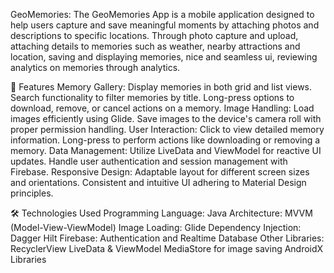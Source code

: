 GeoMemories: 
The GeoMemories App is a mobile application designed to help users capture and save meaningful moments by attaching photos and descriptions to specific locations.
Through photo capture and upload, attaching details to memories such as weather, nearby attractions and location, saving and displaying memories, nice and seamless ui, reviewing analytics on memories through analytics.

📱 Features
Memory Gallery:
Display memories in both grid and list views.
Search functionality to filter memories by title.
Long-press options to download, remove, or cancel actions on a memory.
Image Handling:
Load images efficiently using Glide.
Save images to the device's camera roll with proper permission handling.
User Interaction:
Click to view detailed memory information.
Long-press to perform actions like downloading or removing a memory.
Data Management:
Utilize LiveData and ViewModel for reactive UI updates.
Handle user authentication and session management with Firebase.
Responsive Design:
Adaptable layout for different screen sizes and orientations.
Consistent and intuitive UI adhering to Material Design principles.

🛠️ Technologies Used
Programming Language: Java
Architecture: MVVM (Model-View-ViewModel)
Image Loading: Glide
Dependency Injection: Dagger Hilt
Firebase: Authentication and Realtime Database
Other Libraries:
RecyclerView
LiveData & ViewModel
MediaStore for image saving
AndroidX Libraries
